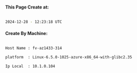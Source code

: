 
   
#### This Page Create at:

```bash

2024-12-28 - 12:23:18 UTC

```

#### Create By Machine:

```bash

Host Name : fv-az1433-314

platform  : Linux-6.5.0-1025-azure-x86_64-with-glibc2.35

Ip Local  : 10.1.0.104

```

